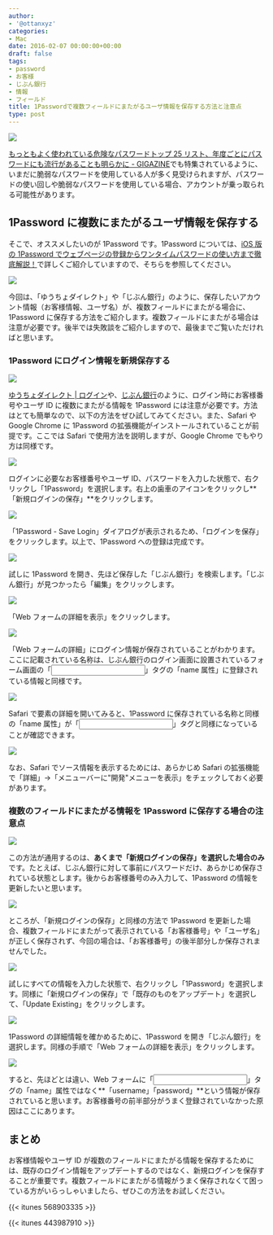 ```yaml
---
author:
- '@ottanxyz'
categories:
- Mac
date: 2016-02-07 00:00:00+00:00
draft: false
tags:
- password
- お客様
- じぶん銀行
- 情報
- フィールド
title: 1Passwordで複数フィールドにまたがるユーザ情報を保存する方法と注意点
type: post
---
```


![](160207-56b6c1c69d386.jpg)

[もっともよく使われている危険なパスワードトップ 25 リスト、年度ごとにパスワードにも流行があることも明らかに - GIGAZINE](http://gigazine.net/news/20160120-worst-password-2015/)でも特集されているように、いまだに脆弱なパスワードを使用している人が多く見受けられますが、パスワードの使い回しや脆弱なパスワードを使用している場合、アカウントが乗っ取られる可能性があります。

## 1Password に複数にまたがるユーザ情報を保存する

そこで、オススメしたいのが 1Password です。1Password については、[iOS 版の 1Password でウェブページの登録からワンタイムパスワードの使い方まで徹底解説！](/posts/2015/04/ios-1password-description-part2-875/)で詳しくご紹介していますので、そちらを参照してください。

![](160207-56b6d35114fee-1.png)

今回は、「ゆうちょダイレクト」や「じぶん銀行」のように、保存したいアカウント情報（お客様情報、ユーザ名）が、複数フィールドにまたがる場合に、1Password に保存する方法をご紹介します。複数フィールドにまたがる場合は注意が必要です。後半では失敗談をご紹介しますので、最後までご覧いただければと思います。

### 1Password にログイン情報を新規保存する

![](160207-56b6c1c7bb40b.png)

[ゆうちょダイレクト | ログイン](https://direct.jp-bank.japanpost.jp/tp1web/U010101WAK.do?link_id=ycDctLgn)や、[じぶん銀行](https://bk02.jibunbank.co.jp/ibretail/RetailLogin.html?2014091300)のように、ログイン時にお客様番号やユーザ ID に複数にまたがる情報を 1Password には注意が必要です。方法はとても簡単なので、以下の方法をぜひ試してみてください。また、Safari や Google Chrome に 1Password の拡張機能がインストールされていることが前提です。ここでは Safari で使用方法を説明しますが、Google Chrome でもやり方は同様です。

![](160207-56b6d347eb527.png)

ログインに必要なお客様番号やユーザ ID、パスワードを入力した状態で、右クリックし「1Password」を選択します。右上の歯車のアイコンをクリックし**「新規ログインの保存」**をクリックします。

![](160207-56b6c1de8f224-1.png)

「1Password - Save Login」ダイアログが表示されるため、「ログインを保存」をクリックします。以上で、1Password への登録は完成です。

![](160207-56b6da94ae389-1.png)

試しに 1Password を開き、先ほど保存した「じぶん銀行」を検索します。「じぶん銀行」が見つかったら「編集」をクリックします。

![](160207-56b6da8ebecdc-1.png)

「Web フォームの詳細を表示」をクリックします。

![](160207-56b6c1eb9c5bc-1.png)

「Web フォームの詳細」にログイン情報が保存されていることがわかります。ここに記載されている名称は、じぶん銀行のログイン画面に設置されているフォーム画面の「<input>」タグの「name 属性」に登録されている情報と同様です。

![](160207-56b6c1f24e028.png)

Safari で要素の詳細を開いてみると、1Password に保存されている名称と同様の「name 属性」が「<input>」タグと同様になっていることが確認できます。

![](160207-56b6d3596d27e-1.png)

なお、Safari でソース情報を表示するためには、あらかじめ Safari の拡張機能で「詳細」→「メニューバーに"開発"メニューを表示」をチェックしておく必要があります。

### 複数のフィールドにまたがる情報を 1Password に保存する場合の注意点

![](160207-56b6c1f988620.png)

この方法が通用するのは、**あくまで「新規ログインの保存」を選択した場合のみ**です。たとえば、じぶん銀行に対して事前にパスワードだけ、あらかじめ保存されている状態とします。後からお客様番号のみ入力して、1Password の情報を更新したいと思います。

![](160207-56b6c1ff605ca-1.png)

ところが、「新規ログインの保存」と同様の方法で 1Password を更新した場合、複数フィールドにまたがって表示されている「お客様番号」や「ユーザ名」が正しく保存されず、今回の場合は、「お客様番号」の後半部分しか保存されませんでした。

![](160207-56b6da9b847ea-1.png)

試しにすべての情報を入力した状態で、右クリックし「1Password」を選択します。同様に「新規ログインの保存」で「既存のものをアップデート」を選択して、「Update Existing」をクリックします。

![](160207-56b6cafcd6179-1.png)

1Password の詳細情報を確かめるために、1Password を開き「じぶん銀行」を選択します。同様の手順で「Web フォームの詳細を表示」をクリックします。

![](160207-56b6cafe09bfe-1.png)

すると、先ほどとは違い、Web フォームに「<input>」タグの「name」属性ではなく**「username」「password」**という情報が保存されていると思います。お客様番号の前半部分がうまく登録されていなかった原因はここにあります。

## まとめ

お客様情報やユーザ ID が複数のフィールドにまたがる情報を保存するためには、既存のログイン情報をアップデートするのではなく、新規ログインを保存することが重要です。複数フィールドにまたがる情報がうまく保存されなくて困っている方がいらっしゃいましたら、ぜひこの方法をお試しください。

{{< itunes 568903335 >}}

{{< itunes 443987910 >}}